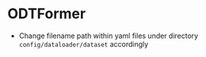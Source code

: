 # ODTFormer

* Change filename path within yaml files under directory `config/dataloader/dataset` accordingly